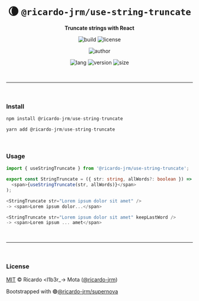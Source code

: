 <div align="center">

# 🌘 `@ricardo-jrm/use-string-truncate`

<b>Truncate strings with React</b>

![build](https://img.shields.io/github/workflow/status/ricardo-jrm/use-string-truncate/Continuous%20Integration?style=for-the-badge)
![license](https://img.shields.io/github/license/ricardo-jrm/use-string-truncate?style=for-the-badge)

![author](<https://img.shields.io/badge/Author-Ricardo%20%3Cl1b3r__--%3E%20Mota%20(%40ricardo--jrm)-orange?style=for-the-badge>)

![lang](https://img.shields.io/github/languages/top/ricardo-jrm/use-string-truncate?style=for-the-badge)
![version](https://img.shields.io/npm/v/@ricardo-jrm/use-string-truncate?style=for-the-badge)
![size](https://img.shields.io/bundlephobia/min/@ricardo-jrm/use-string-truncate?style=for-the-badge)

</div>

<br />

---

<br />

### <b>Install</b>

```ts
npm install @ricardo-jrm/use-string-truncate

yarn add @ricardo-jrm/use-string-truncate
```

<br />

### <b>Usage</b>

```ts
import { useStringTruncate } from '@ricardo-jrm/use-string-truncate';

export const StringTruncate = ({ str: string, allWords?: boolean }) => (
  <span>{useStringTruncate(str, allWords)}</span>
);

<StringTruncate str="Lorem ipsum dolor sit amet" />
-> <span>Lorem ipsum dolor...</span>

<StringTruncate str="Lorem ipsum dolor sit amet" keepLastWord />
-> <span>Lorem ipsum ... amet</span>
```

<br />

---

<br />

### <b>License</b>

[MIT](https://github.com/ricardo-jrm/use-string-truncate/blob/main/LICENSE) © Ricardo <l1b3r\_-> Mota ([@ricardo-jrm](https://github.com/ricardo-jrm))

Bootstrapped with 🟣[@ricardo-jrm/supernova](https://github.com/ricardo-jrm/supernova)

<br />
